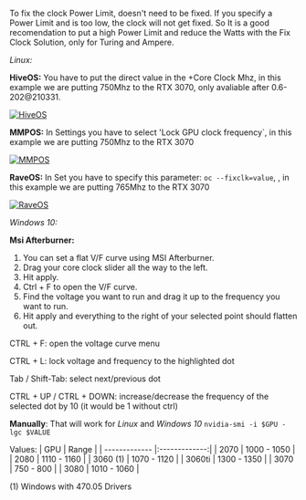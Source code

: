 To fix the clock Power Limit, doesn't need to be fixed. If you specify a Power Limit and is too low, the clock will not get fixed. So It is a good recomendation to put a high Power Limit and reduce the Watts with the Fix Clock Solution, only for Turing and Ampere.

_Linux:_

**HiveOS:** You have to put the direct value in the +Core Clock Mhz, in this example we are putting 750Mhz to the RTX 3070, only avaliable after 0.6-202@210331.

<a href="https://ibb.co/4SnJJxs"><img src="https://i.ibb.co/YdFbbGD/HiveOS.jpg" alt="HiveOS" border="0"></a>

**MMPOS:** In Settings you have to select 'Lock GPU clock frequency`, in this example we are putting 750Mhz to the RTX 3070

<a href="https://ibb.co/2ybwzMv"><img src="https://i.ibb.co/s2BhT1K/MMPOS.jpg" alt="MMPOS" border="0"></a>

**RaveOS:** In Set you have to specify this parameter: `oc --fixclk=value`, , in this example we are putting 765Mhz to the RTX 3070

<a href="https://ibb.co/zFBSNQP"><img src="https://i.ibb.co/m02HSbh/RaveOS.jpg" alt="RaveOS" border="0"></a>

_Windows 10:_

**Msi Afterburner:**
1. You can set a flat V/F curve using MSI Afterburner.
1. Drag your core clock slider all the way to the left.
1. Hit apply.
1. Ctrl + F to open the V/F curve.
1. Find the voltage you want to run and drag it up to the frequency you want to run.
1. Hit apply and everything to the right of your selected point should flatten out.

CTRL + F: open the voltage curve menu

CTRL + L: lock voltage and frequency to the highlighted dot

Tab / Shift-Tab: select next/previous dot

CTRL + UP / CTRL + DOWN: increase/decrease the frequency of the selected dot by 10 (it would be 1 without ctrl)

**Manually**: That will work for _Linux_ and _Windows 10_ `nvidia-smi -i $GPU -lgc $VALUE`

Values: 
| GPU        | Range       | 
| ------------- |:-------------:| 
| 2070 | 1000 - 1050 |
| 2080 | 1110 - 1160 |
| 3060 (1) | 1070 - 1120 |
| 3060ti | 1300 - 1350 |
| 3070 | 750 - 800 |
| 3080 | 1010 - 1060 |

(1) Windows with 470.05 Drivers